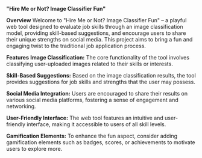 **"Hire Me or Not? Image Classifier Fun"**

**Overview**
Welcome to "Hire Me or Not? Image Classifier Fun" – a playful web tool designed to evaluate job skills through an image classification model, providing skill-based suggestions, and encourage users to share their unique strengths on social media. This project aims to bring a fun and engaging twist to the traditional job 
application process.

**Features**
**Image Classification:** The core functionality of the tool involves classifying user-uploaded images related to their skills or interests.

**Skill-Based Suggestions:** Based on the image classification results, the tool provides suggestions for job skills and strengths that the user may possess.

**Social Media Integration:** Users are encouraged to share their results on various social media platforms, fostering a sense of engagement and networking.

**User-Friendly Interface:** The web tool features an intuitive and user-friendly interface, making it accessible to users of all skill levels.

**Gamification Elements:** To enhance the fun aspect, consider adding gamification elements such as badges, scores, or achievements to motivate users to explore more.
